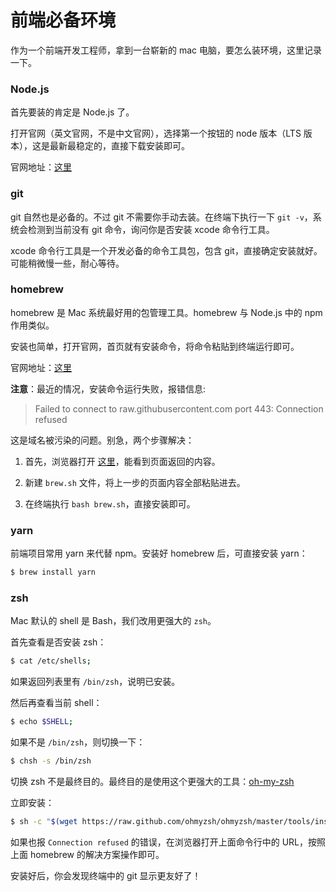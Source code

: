 # 前端必备环境

作为一个前端开发工程师，拿到一台崭新的 mac 电脑，要怎么装环境，这里记录一下。

### Node.js

首先要装的肯定是 Node.js 了。

打开官网（英文官网，不是中文官网），选择第一个按钮的 node 版本（LTS 版本），这是最新最稳定的，直接下载安装即可。

官网地址：[这里](https://nodejs.org/en/)

### git

git 自然也是必备的。不过 git 不需要你手动去装。在终端下执行一下 `git -v`，系统会检测到当前没有 git 命令，询问你是否安装 xcode 命令行工具。

xcode 命令行工具是一个开发必备的命令工具包，包含 git，直接确定安装就好。可能稍微慢一些，耐心等待。

### homebrew

homebrew 是 Mac 系统最好用的包管理工具。homebrew 与 Node.js 中的 npm 作用类似。

安装也简单，打开官网，首页就有安装命令，将命令粘贴到终端运行即可。

官网地址：[这里](https://brew.sh/)

**注意**：最近的情况，安装命令运行失败，报错信息:

> Failed to connect to raw.githubusercontent.com port 443: Connection refused

这是域名被污染的问题。别急，两个步骤解决：

1. 首先，浏览器打开 [这里](https://raw.githubusercontent.com/Homebrew/install/HEAD/install.sh)，能看到页面返回的内容。

2. 新建 `brew.sh` 文件，将上一步的页面内容全部粘贴进去。

3. 在终端执行 `bash brew.sh`，直接安装即可。

### yarn

前端项目常用 yarn 来代替 npm。安装好 homebrew 后，可直接安装 yarn：

```sh
$ brew install yarn
```

### zsh

Mac 默认的 shell 是 Bash，我们改用更强大的 `zsh`。

首先查看是否安装 zsh：

```sh
$ cat /etc/shells;
```

如果返回列表里有 `/bin/zsh`，说明已安装。

然后再查看当前 shell：

```sh
$ echo $SHELL;
```

如果不是 `/bin/zsh`，则切换一下：

```sh
$ chsh -s /bin/zsh
```

切换 zsh 不是最终目的。最终目的是使用这个更强大的工具：[oh-my-zsh](https://ohmyz.sh)

立即安装：

```sh
$ sh -c "$(wget https://raw.github.com/ohmyzsh/ohmyzsh/master/tools/install.sh -O -)"
```

如果也报 `Connection refused` 的错误，在浏览器打开上面命令行中的 URL，按照上面 homebrew 的解决方案操作即可。

安装好后，你会发现终端中的 git 显示更友好了！
